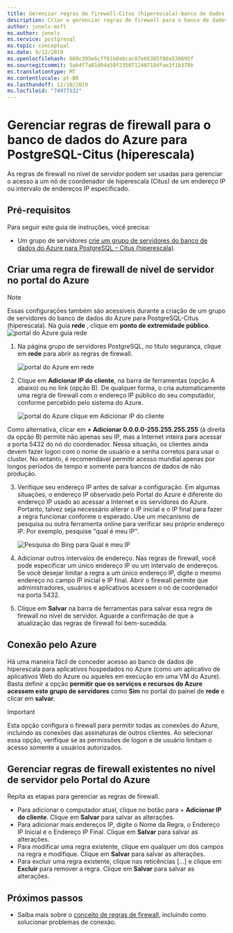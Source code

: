 ```yaml
---
title: Gerenciar regras de firewall-Citus (hiperescala)-banco de dados do Azure para PostgreSQL
description: Criar e gerenciar regras de firewall para o banco de dados do Azure para PostgreSQL-Citus (hiperescala) usando o portal do Azure
author: jonels-msft
ms.author: jonels
ms.service: postgresql
ms.topic: conceptual
ms.date: 9/12/2019
ms.openlocfilehash: 660c395e6cff81b0abcac07e66385f80a538695f
ms.sourcegitcommit: 5ab4f7a81d04a58f235071240718dfae3f1b370b
ms.translationtype: MT
ms.contentlocale: pt-BR
ms.lasthandoff: 12/10/2019
ms.locfileid: "74977532"
---
```

# <a name="manage-firewall-rules-for-azure-database-for-postgresql---hyperscale-citus"></a>Gerenciar regras de firewall para o banco de dados do Azure para PostgreSQL-Citus (hiperescala)
As regras de firewall no nível de servidor podem ser usadas para gerenciar o acesso a um nó de coordenador de hiperescala (Citus) de um endereço IP ou intervalo de endereços IP especificado.

## <a name="prerequisites"></a>Pré-requisitos
Para seguir este guia de instruções, você precisa:
- Um grupo de servidores [crie um grupo de servidores do banco de dados do Azure para PostgreSQL – Citus (hiperescala)](quickstart-create-hyperscale-portal.md).

## <a name="create-a-server-level-firewall-rule-in-the-azure-portal"></a>Criar uma regra de firewall de nível de servidor no portal do Azure

> [!NOTE]
> Essas configurações também são acessíveis durante a criação de um grupo de servidores do banco de dados do Azure para PostgreSQL-Citus (hiperescala). Na guia **rede** , clique em **ponto de extremidade público**.
> ![portal do Azure guia rede](./media/howto-hyperscale-manage-firewall-using-portal/0-create-public-access.png)

1. Na página grupo de servidores PostgreSQL, no título segurança, clique em **rede** para abrir as regras de firewall.

   ![portal do Azure em rede](./media/howto-hyperscale-manage-firewall-using-portal/1-connection-security.png)

2. Clique em **Adicionar IP do cliente**, na barra de ferramentas (opção A abaixo) ou no link (opção B). De qualquer forma, o cria automaticamente uma regra de firewall com o endereço IP público do seu computador, conforme percebido pelo sistema do Azure.

   ![portal do Azure clique em Adicionar IP do cliente](./media/howto-hyperscale-manage-firewall-using-portal/2-add-my-ip.png)

Como alternativa, clicar em **+ Adicionar 0.0.0.0-255.255.255.255** (à direita da opção B) permite não apenas seu IP, mas a Internet inteira para acessar a porta 5432 do nó do coordenador. Nessa situação, os clientes ainda devem fazer logon com o nome de usuário e a senha corretos para usar o cluster. No entanto, é recomendável permitir acesso mundial apenas por longos períodos de tempo e somente para bancos de dados de não produção.

3. Verifique seu endereço IP antes de salvar a configuração. Em algumas situações, o endereço IP observado pelo Portal do Azure é diferente do endereço IP usado ao acessar a Internet e os servidores do Azure. Portanto, talvez seja necessário alterar o IP inicial e o IP final para fazer a regra funcionar conforme o esperado.
   Use um mecanismo de pesquisa ou outra ferramenta online para verificar seu próprio endereço IP. Por exemplo, pesquise "qual é meu IP".

   ![Pesquisa do Bing para Qual é meu IP](./media/howto-hyperscale-manage-firewall-using-portal/3-what-is-my-ip.png)

4. Adicionar outros intervalos de endereço. Nas regras de firewall, você pode especificar um único endereço IP ou um intervalo de endereços. Se você desejar limitar a regra a um único endereço IP, digite o mesmo endereço no campo IP inicial e IP final. Abrir o firewall permite que administradores, usuários e aplicativos acessem o nó de coordenador na porta 5432.

5. Clique em **Salvar** na barra de ferramentas para salvar essa regra de firewall no nível de servidor. Aguarde a confirmação de que a atualização das regras de firewall foi bem-sucedida.

## <a name="connecting-from-azure"></a>Conexão pelo Azure

Há uma maneira fácil de conceder acesso ao banco de dados de hiperescala para aplicativos hospedados no Azure (como um aplicativo de aplicativos Web do Azure ou aqueles em execução em uma VM do Azure). Basta definir a opção **permitir que os serviços e recursos do Azure acessem este grupo de servidores** como **Sim** no portal do painel de **rede** e clicar em **salvar**.

> [!IMPORTANT]
> Esta opção configura o firewall para permitir todas as conexões do Azure, incluindo as conexões das assinaturas de outros clientes. Ao selecionar essa opção, verifique se as permissões de logon e de usuário limitam o acesso somente a usuários autorizados.

## <a name="manage-existing-server-level-firewall-rules-through-the-azure-portal"></a>Gerenciar regras de firewall existentes no nível de servidor pelo Portal do Azure
Repita as etapas para gerenciar as regras de firewall.
* Para adicionar o computador atual, clique no botão para + **Adicionar IP do cliente**. Clique em **Salvar** para salvar as alterações.
* Para adicionar mais endereços IP, digite o Nome da Regra, o Endereço IP Inicial e o Endereço IP Final. Clique em **Salvar** para salvar as alterações.
* Para modificar uma regra existente, clique em qualquer um dos campos na regra e modifique. Clique em **Salvar** para salvar as alterações.
* Para excluir uma regra existente, clique nas reticências [...] e clique em **Excluir** para remover a regra. Clique em **Salvar** para salvar as alterações.

## <a name="next-steps"></a>Próximos passos
- Saiba mais sobre o [conceito de regras de firewall](concepts-hyperscale-firewall-rules.md), incluindo como solucionar problemas de conexão.
